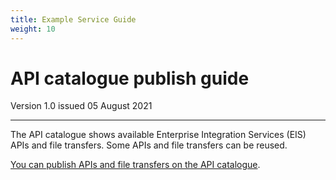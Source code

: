 ```yaml
---
title: Example Service Guide
weight: 10
---
```


# API catalogue publish guide

Version 1.0 issued 05 August 2021
***

The API catalogue shows available Enterprise Integration Services (EIS) APIs and file transfers. Some APIs and file transfers can be reused.

[You can publish APIs and file transfers on the API catalogue](/documentation/what-you-need-first.html).

